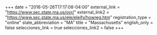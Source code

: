 +++
date = "2016-05-26T17:17:08-04:00"
external_link = "https://www.sec.state.ma.us/ovr/"
external_link2 = "https://www.sec.state.ma.us/ele/eleifv/howreg.htm"
registration_type = "online"
state_abbreviation = "MA"
title = "Massachusetts"
english_only = false 
selecciones_link = true
selecciones_link2 = false
+++
